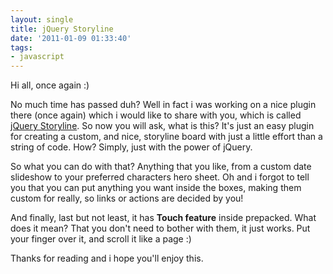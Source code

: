 ```yaml
---
layout: single
title: jQuery Storyline
date: '2011-01-09 01:33:40'
tags:
- javascript
---
```


Hi all, once again :)

No much time has passed duh? Well in fact i was working on a nice plugin there (once again) which i would like to share with you, which is called [jQuery Storyline](http://examples.julianxhokaxhiu.com/storyline/ "jQuery Storyline"). So now you will ask, what is this? It's just an easy plugin for creating a custom, and nice, storyline board with just a little effort than a string of code. How? Simply, just with the power of jQuery.

So what you can do with that? Anything that you like, from a custom date slideshow to your preferred characters hero sheet. Oh and i forgot to tell you that you can put anything you want inside the boxes, making them custom for really, so links or actions are decided by you!

And finally, last but not least, it has **Touch feature** inside prepacked. What does it mean? That you don't need to bother with them, it just works. Put your finger over it, and scroll it like a page :)

Thanks for reading and i hope you'll enjoy this.